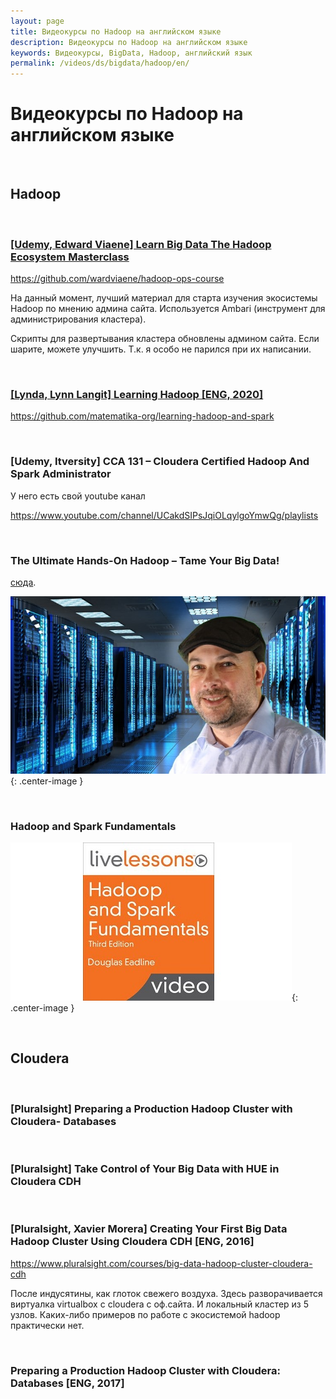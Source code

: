 ```yaml
---
layout: page
title: Видеокурсы по Hadoop на английском языке
description: Видеокурсы по Hadoop на английском языке
keywords: Видеокурсы, BigData, Hadoop, английский язык
permalink: /videos/ds/bigdata/hadoop/en/
---
```


# Видеокурсы по Hadoop на английском языке

<br/>

## Hadoop

<br/>

### [[Udemy, Edward Viaene] Learn Big Data The Hadoop Ecosystem Masterclass](https://www.udemy.com/course/learn-big-data-the-hadoop-ecosystem-masterclass/)

https://github.com/wardviaene/hadoop-ops-course

На данный момент, лучший материал для старта изучения экосистемы Hadoop по мнению админа сайта. Используется Ambari (инструмент для администрирования кластера).

Скрипты для развертывания кластера обновлены админом сайта. Если шарите, можете улучшить. Т.к. я особо не парился при их написании.

<br/>

### [[Lynda, Lynn Langit] Learning Hadoop [ENG, 2020]](https://www.lynda.com/Hadoop-tutorials/Learning-Hadoop-2020-Revision/2817067-2.html)

https://github.com/matematika-org/learning-hadoop-and-spark

<br/>

### [Udemy, Itversity] CCA 131 – Cloudera Certified Hadoop And Spark Administrator

У него есть свой youtube канал

https://www.youtube.com/channel/UCakdSIPsJqiOLqylgoYmwQg/playlists

<br/>

### The Ultimate Hands-On Hadoop – Tame Your Big Data!

<a href="/videos/ds/bigdata/hadoop/en/the-ultimate-hands-on-hadoop/">сюда</a>.

![hadoop](/img/videos/hadoop.jpg 'hadoop'){: .center-image }

<br/>

### Hadoop and Spark Fundamentals

![Hadoop and Spark Fundamentals](/img/videos/hadoop-spark-fundamentals.jpg 'Hadoop and Spark Fundamentals'){: .center-image }

<br/>

## Cloudera

<br/>

### [Pluralsight] Preparing a Production Hadoop Cluster with Cloudera- Databases

<br/>

### [Pluralsight] Take Control of Your Big Data with HUE in Cloudera CDH

<br/>

### [Pluralsight, Xavier Morera] Creating Your First Big Data Hadoop Cluster Using Cloudera CDH [ENG, 2016]

https://www.pluralsight.com/courses/big-data-hadoop-cluster-cloudera-cdh

После индусятины, как глоток свежего воздуха. Здесь разворачивается виртуалка virtualbox с cloudera с оф.сайта. И локальный кластер из 5 узлов. Каких-либо примеров по работе с экосистемой hadoop практически нет.

<br/>

### Preparing a Production Hadoop Cluster with Cloudera: Databases [ENG, 2017]

